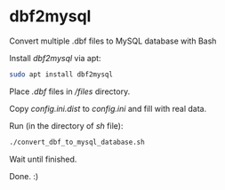 # dbf2mysql
Convert multiple .dbf files to MySQL database with Bash

Install *dbf2mysql* via apt:
```bash
sudo apt install dbf2mysql
```
Place *.dbf* files in */files* directory.

Copy *config.ini.dist* to *config.ini* and fill with real data.

Run (in the directory of *sh* file):

```bash
./convert_dbf_to_mysql_database.sh
```

Wait until finished.

Done. :) 
